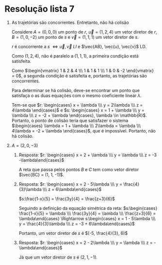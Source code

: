 # Resolução lista 7

1. As trajetórias são concorrentes. Entretanto, não há colisão
	
	Considere $A = (0,0,0)$ um ponto de $r$, $\vec{u} = (1,2,4)$ um vetor diretor de $r$, $B = (1, 0, -2)$ um ponto de $s$ e $\vec{v} = (1, 1, 1)$ um vetor diretor de $s$.
	
	$r$ é concorrente a $s$ $\Leftrightarrow \vec{u}, \vec{v}\:LI$ e $\vec{AB}, \vec{u}, \vec{v}$ LD.

	Como $(1,2,4)$, não é paralelo a $(1, 1, 1)$, a primeira condição está satisfeita.

	Como $\begin{vmatrix} 1 & 2 & 4 \\\ 1 & 1 & 1 \\\ 1 & 0 & -2 \end{vmatrix} = 0$, a segunda condição é satisfeita e, portanto, as trajetórias são concorrentes.

	Para determinar se há colisão, deve-se encontrar um ponto que satisfaça o as duas equações com o mesmo coeficiente linear $\lambda$.

	Tem-se que $r: \begin{cases} x = \lambda \\\ y = 2\lambda \\\ z = 4\lambda \end{cases}$ e $s: \begin{cases} x = 1 + \lambda \\\ y = \lambda \\\ z = -2 + \lambda \end{cases}, \lambda \in \mathbb{R}$. Portanto, o ponto de colisão teria que satisfazer o sistema $\begin{cases} \lambda = 1 + \lambda \\\ 2\lambda = \lambda \\\ 4\lambda = -2 + \lambda \end{cases}$, que é impossível. Portanto, não há colisão.

2. $A = (2, 0, -3)$
   1. Resposta: $r: \begin{cases} x = 2 + \lambda \\\ y = \lambda \\\ z = -3 -\lambda\end{cases}$
	 
	 	A reta que passa pelos pontos $B$ e $C$ tem como vetor diretor $\vec{BC} = (1, 1, -1)$.
		 
	2. Resposta: $r: \begin{cases} x = 2 - 5\lambda \\\ y = \frac{4}{3}\lambda \\\ z =  6\lambda\end{cases}$
		
		$s:\frac{1-x}{5} = \frac{3y}{4} = \frac{z+3}{6}$

		Seguindo a definição da equação simétrica da reta: $s:\begin{cases} \frac{1-x}{5} = \lambda \\\ \frac{3y}{4} = \lambda \\\ \frac{z+3}{6} = \lambda\end{cases} \Rightarrow s:\begin{cases} x = 1 - 5\lambda \\\ y = \frac{4}{3}\lambda \\\ z = -3 + 6\lambda\end{cases}$

		Portanto, um vetor diretor de $s$ é $(-5, \frac{4}{3}, 6)$

	3. Resposta: $r: \begin{cases} x = 2 - 2\lambda \\\ y = \lambda \\\ z =  -\lambda\end{cases}$

		Já que um vetor diretor de $s$ é $(2, 1, -1)$.